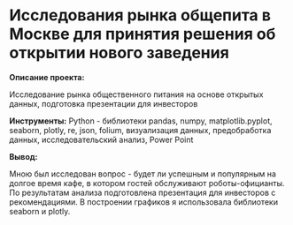 # Исследования рынка общепита в Москве для принятия решения об открытии нового заведения

**Описание проекта:**

Исследование рынка общественного питания на основе открытых данных, подготовка презентации для инвесторов

**Инструменты:**
Python - библиотеки pandas, numpy, matplotlib.pyplot, seaborn, plotly, re, json, folium, визуализация данных, предобработка данных, исследовательский анализ, Power Point

**Вывод:**

Мною был исследован вопрос - будет ли успешным и популярным на долгое время кафе, в
котором гостей обслуживают роботы-официанты. По результатам анализа подготовлена
презентация для инвесторов с рекомендациями. В построении графиков я использовала
библиотеки seaborn и plotly. 
